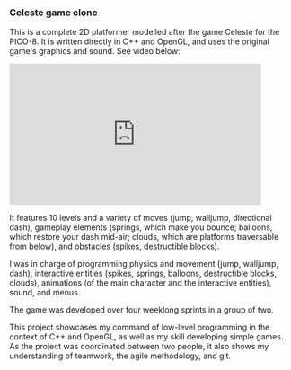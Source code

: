 ### Celeste game clone

This is a complete 2D platformer modelled after the game Celeste for the PICO-8. It is written directly in C++ and OpenGL, and uses the original game's graphics and sound. See video below:

<iframe width="448" height="252" src="https://eduarddv.github.io/assets/videos/celeste.mp4" frameborder="0" allowfullscreen></iframe>

It features 10 levels and a variety of moves (jump, walljump, directional dash), gameplay elements (springs, which make you bounce; balloons, which restore your dash mid-air; clouds, which are platforms traversable from below), and obstacles (spikes, destructible blocks).

I was in charge of programming physics and movement (jump, walljump, dash), interactive entities (spikes, springs, balloons, destructible blocks, clouds), animations (of the main character and the interactive entities), sound, and menus.

The game was developed over four weeklong sprints in a group of two. <!-- You can view the corresponding Trello board here: -->

This project showcases my command of low-level programming in the context of C++ and OpenGL, as well as my skill developing simple games. As the project was coordinated between two people, it also shows my understanding of teamwork, the agile methodology, and git.